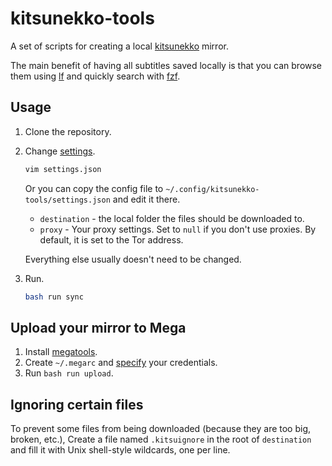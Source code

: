 # kitsunekko-tools

A set of scripts for creating a
local [kitsunekko](http://kitsunekko.net/dirlist.php?dir=subtitles/japanese/&sort=date&order=desc)
mirror.

The main benefit of having all subtitles saved locally
is that you can browse them using [lf](https://wiki.archlinux.org/title/Lf)
and quickly search with [fzf](https://wiki.archlinux.org/title/Fzf).

## Usage

1) Clone the repository.
2) Change [settings](settings.json).

    ``` bash
    vim settings.json
    ```

   Or you can copy the config file to `~/.config/kitsunekko-tools/settings.json` and edit it there.

    * `destination` - the local folder the files should be downloaded to.
    * `proxy` - Your proxy settings.
      Set to `null` if you don't use proxies.
      By default, it is set to the Tor address.

   Everything else usually doesn't need to be changed.
3) Run.

    ``` bash
    bash run sync
    ```

## Upload your mirror to Mega

1) Install [megatools](https://aur.archlinux.org/packages/megatools).
2) Create `~/.megarc` and [specify](https://megatools.megous.com/man/megarc.html) your credentials.
3) Run `bash run upload`.

## Ignoring certain files

To prevent some files from being downloaded (because they are too big, broken, etc.),
Create a file named `.kitsuignore` in the root of `destination`
and fill it with Unix shell-style wildcards, one per line.
